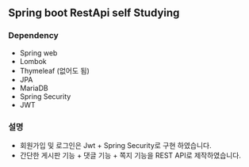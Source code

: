 ## Spring boot RestApi self Studying


### Dependency

- Spring web
- Lombok
- Thymeleaf (없어도 됨)
- JPA
- MariaDB
- Spring Security
- JWT


### 설명

- 회원가입 및 로그인은 Jwt + Spring Security로 구현 하였습니다.
- 간단한 게시판 기능 + 댓글 기능 + 쪽지 기능을 REST API로 제작하였습니다.